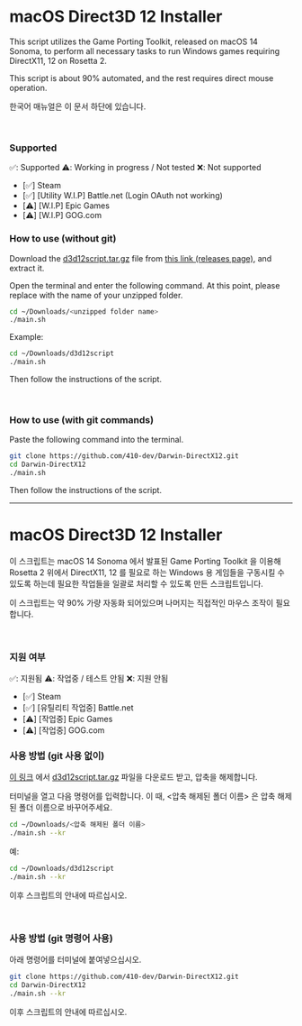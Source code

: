 # macOS Direct3D 12 Installer

This script utilizes the Game Porting Toolkit, released on macOS 14 Sonoma, to perform all necessary tasks to run Windows games requiring DirectX11, 12 on Rosetta 2.

This script is about 90% automated, and the rest requires direct mouse operation.

한국어 매뉴얼은 이 문서 하단에 있습니다.

<br>

### Supported
✅: Supported
⚠️: Working in progress / Not tested
❌: Not supported
- [✅] Steam
- [✅] [Utility W.I.P] Battle.net (Login OAuth not working)
- [⚠️] [W.I.P] Epic Games
- [⚠️] [W.I.P] GOG.com

### How to use (without git)

Download the [d3d12script.tar.gz](https://github.com/410-dev/Darwin-DirectX12/releases/download/0.0.4/d3d12script.tar.gz) file from [this link (releases page)](https://github.com/410-dev/Darwin-DirectX12/releases), and extract it.

Open the terminal and enter the following command. At this point, please replace <unzipped folder name> with the name of your unzipped folder.

```bash
cd ~/Downloads/<unzipped folder name>
./main.sh
```

Example:

```bash
cd ~/Downloads/d3d12script
./main.sh
```

Then follow the instructions of the script.

<br>

### How to use (with git commands)

Paste the following command into the terminal.

```bash
git clone https://github.com/410-dev/Darwin-DirectX12.git
cd Darwin-DirectX12
./main.sh
```

Then follow the instructions of the script.



<hr>
  
# macOS Direct3D 12 Installer

이 스크립트는 macOS 14 Sonoma 에서 발표된 Game Porting Toolkit 을 이용해 Rosetta 2 위에서 DirectX11, 12 를 필요로 하는 Windows 용 게임들을 구동시킬 수 있도록 하는데 필요한 작업들을 일괄로 처리할 수 있도록 만든 스크립트입니다.

이 스크립트는 약 90% 가량 자동화 되어있으며 나머지는 직접적인 마우스 조작이 필요합니다.

<br>

### 지원 여부
✅: 지원됨
⚠️: 작업중 / 테스트 안됨
❌: 지원 안됨
- [✅] Steam
- [✅] [유틸리티 작업중] Battle.net
- [⚠️] [작업중] Epic Games
- [⚠️] [작업중] GOG.com

### 사용 방법 (git 사용 없이)

[이 링크](https://github.com/410-dev/Darwin-DirectX12/releases) 에서 [d3d12script.tar.gz](https://github.com/410-dev/Darwin-DirectX12/releases/download/0.0.4/d3d12script.tar.gz) 파일을 다운로드 받고, 압축을 해제합니다.

터미널을 열고 다음 명령어를 입력합니다. 이 때, <압축 해제된 폴더 이름> 은 압축 해제된 폴더 이름으로 바꾸어주세요.

```bash
cd ~/Downloads/<압축 해제된 폴더 이름>
./main.sh --kr
```

예:

```bash
cd ~/Downloads/d3d12script
./main.sh --kr
```

이후 스크립트의 안내에 따르십시오.

<br>

### 사용 방법 (git 명령어 사용)

아래 명령어를 터미널에 붙여넣으십시오.

```bash
git clone https://github.com/410-dev/Darwin-DirectX12.git
cd Darwin-DirectX12
./main.sh --kr
```

이후 스크립트의 안내에 따르십시오.
